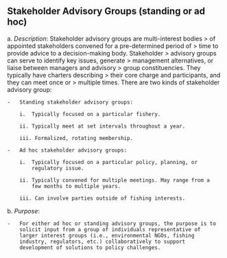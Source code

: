## Stakeholder Advisory Groups (standing or ad hoc)

a.  *Description*: Stakeholder advisory groups are multi-interest bodies
    > of appointed stakeholders convened for a pre-determined period of
    > time to provide advice to a decision-making body. Stakeholder
    > advisory groups can serve to identify key issues, generate
    > management alternatives, or liaise between managers and advisory
    > group constituencies. They typically have charters describing
    > their core charge and participants, and they can meet once or
    > multiple times. There are two kinds of stakeholder advisory group:

    -   Standing stakeholder advisory groups:

        i.  Typically focused on a particular fishery.

        ii. Typically meet at set intervals throughout a year.

        iii. Formalized, rotating membership.

    -   Ad hoc stakeholder advisory groups:

        i.  Typically focused on a particular policy, planning, or
            regulatory issue.

        ii. Typically convened for multiple meetings. May range from a
            few months to multiple years.

        iii. Can involve parties outside of fishing interests.

b.  *Purpose*:

    -   For either ad hoc or standing advisory groups, the purpose is to
        solicit input from a group of individuals representative of
        larger interest groups (i.e., environmental NGOs, fishing
        industry, regulators, etc.) collaboratively to support
        development of solutions to policy challenges.